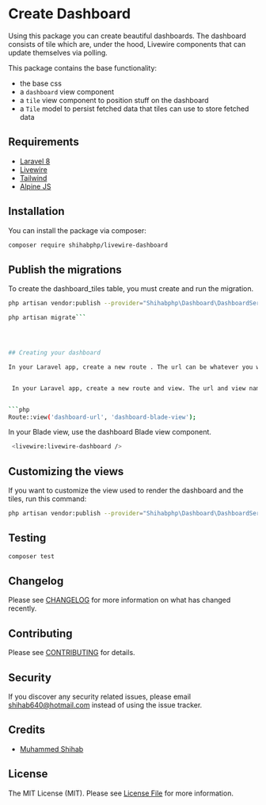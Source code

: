 # Create Dashboard

Using this package you can create beautiful dashboards. The dashboard consists of tile which are, under the hood, Livewire components that can update themselves via polling. 

This package contains the base functionality:

- the base css
- a `dashboard` view component
- a `tile` view component to position stuff on the dashboard
- a `Tile` model to persist fetched data that tiles can use to store fetched data

## Requirements
- [Laravel 8](https://laravel.com/docs/8.x)
- [Livewire](https://laravel-livewire.com/)
- [Tailwind](https://tailwindcss.com/)
- [Alpine JS](https://github.com/alpinejs/alpine)

## Installation
You can install the package via composer:

```bash
composer require shihabphp/livewire-dashboard
```


## Publish the migrations


To create the dashboard_tiles table, you must create and run the migration.
```bash
php artisan vendor:publish --provider="Shihabphp\Dashboard\DashboardServiceProvider" --tag="dashboard-migrations"

php artisan migrate```




## Creating your dashboard

In your Laravel app, create a new route . The url can be whatever you want.


 In your Laravel app, create a new route and view. The url and view name can be whatever you want.


```php
Route::view('dashboard-url', 'dashboard-blade-view');
```

In your Blade view, use the dashboard Blade view component.

```bash
 <livewire:livewire-dashboard />
```

## Customizing the views

If you want to customize the view used to render the dashboard and the tiles, run this command:
```bash
php artisan vendor:publish --provider="Shihabphp\Dashboard\DashboardServiceProvider" --tag="dashboard-views"
```

## Testing

``` bash
composer test
```

## Changelog

Please see [CHANGELOG](CHANGELOG.md) for more information on what has changed recently.

## Contributing


Please see [CONTRIBUTING](CONTRIBUTING.md) for details.

## Security

If you discover any security related issues, please email shihab640@hotmail.com instead of using the issue tracker.

## Credits

- [Muhammed Shihab](https://github.com/shihabphp)


## License

The MIT License (MIT). Please see [License File](LICENSE.md) for more information.

